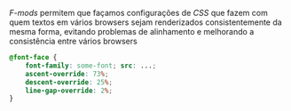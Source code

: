 _F-mods_ permitem que façamos configurações de _CSS_ que fazem com quem textos em vários browsers sejam renderizados consistentemente da mesma forma, evitando problemas de alinhamento e melhorando a consistência entre vários browsers

```css
@font-face {
	font-family: some-font; src: ...;
	ascent-override: 73%;
	descent-override: 25%;
	line-gap-override: 2%;
}
```
